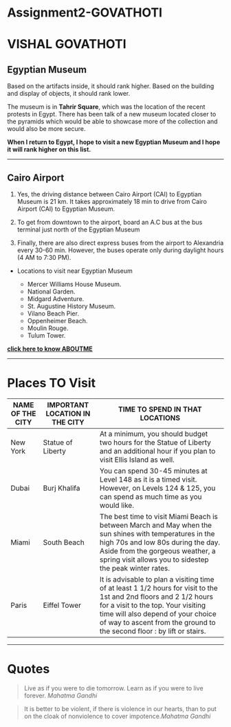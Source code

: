 # Assignment2-GOVATHOTI
# VISHAL GOVATHOTI
## Egyptian Museum

Based on the artifacts inside, it should rank higher. Based on the building and display of objects, it should rank lower.

The museum is in **Tahrir Square**, which was the location of the recent protests in Egypt. There has been talk of a new museum located closer to the pyramids which would be able to showcase more of the collection  and would also be more secure. 

**When I return to Egypt, I hope to visit a new Egyptian Museum and I hope it will rank higher on this list.**

---
## Cairo Airport

1. Yes, the driving distance between Cairo Airport (CAI) to Egyptian Museum is 21 km. It takes approximately 18 min to drive from Cairo Airport (CAI) to Egyptian Museum.

1. To get from downtown to the airport, board an A.C bus at the bus terminal just north of the Egyptian Museum

1. Finally, there are also direct express buses from the airport to Alexandria every 30-60 min. However, the buses operate only during daylight hours (4 AM to 7:30 PM).

* Locations to visit near Egyptian Museum

  * Mercer Williams House Museum.
  * National Garden.
  * Midgard Adventure.
  * St. Augustine History Museum.
  * Vilano Beach Pier.
  * Oppenheimer Beach.
  * Moulin Rouge.
  * Tulum Tower.
  
[**click here to know ABOUTME**](AboutMe.md)

---
# Places TO Visit

|NAME OF THE CITY|IMPORTANT LOCATION IN THE CITY|TIME TO SPEND IN THAT LOCATIONS |
|--|--|--|
|New York|Statue of Liberty|At a minimum, you should budget two hours for the Statue of Liberty and an additional hour if you plan to visit Ellis Island as well.|
|Dubai| Burj Khalifa|You can spend 30-45 minutes at Level 148 as it is a timed visit. However, on Levels 124 & 125, you can spend as much time as you would like.|
|Miami|South Beach|The best time to visit Miami Beach is between March and May when the sun shines with temperatures in the high 70s and low 80s during the day. Aside from the gorgeous weather, a spring visit allows you to sidestep the peak winter rates.|
|Paris  |Eiffel Tower|It is advisable to plan a visiting time of at least 1 1/2 hours for visit to the 1st and 2nd floors and 2 1/2 hours for a visit to the top. Your visiting time will also depend of your choice of way to ascent from the ground to the second floor : by lift or stairs.

---
# Quotes

> Live as if you were to die tomorrow. Learn as if you were to live forever. *Mahatma Gandhi*

>It is better to be violent, if there is violence in our hearts, than to put on the cloak of nonviolence to cover impotence.*Mahatma Gandhi*